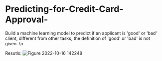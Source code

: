 # Predicting-for-Credit-Card-Approval-
Build a machine learning model to predict if an applicant is 'good' or 'bad' client, different from other tasks, the definition of 'good' or 'bad' is not given. \n

Resutls:
![Figure 2022-10-16 142248](https://user-images.githubusercontent.com/46621453/196050489-03066174-1225-4d6f-8270-8ebbfeca75fc.png)
